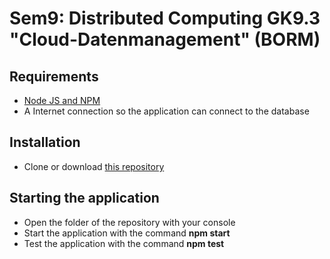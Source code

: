 # Sem9: Distributed Computing GK9.3 "Cloud-Datenmanagement" (BORM)
## Requirements
- [Node JS and NPM](https://docs.npmjs.com/getting-started/installing-node)
- A Internet connection so the application can connect to the database
## Installation
- Clone or download [this repository](https://github.com/fscopulovic-tgm/borm-aufgabe)
## Starting the application
- Open the folder of the repository with your console
- Start the application with the command **npm start**
- Test the application with the command **npm test**
